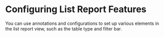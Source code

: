 <!-- loio3af1d0381ffe4a97b8e86bf484eb94e3 -->

# Configuring List Report Features

You can use annotations and configurations to set up various elements in the list report view, such as the table type and filter bar.

